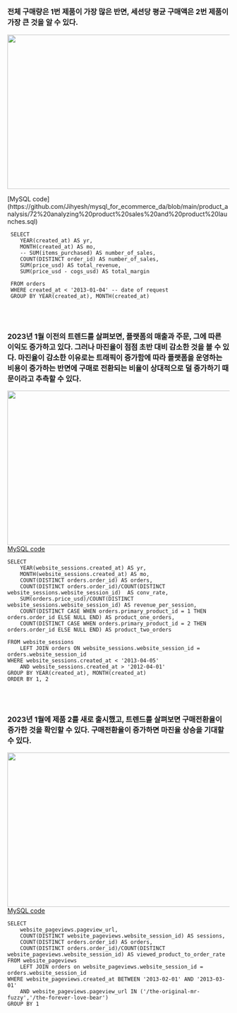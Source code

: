 ## 


### 전체 구매량은 1번 제품이 가장 많은 반면, 세션당 평균 구매액은 2번 제품이 가장 큰 것을 알 수 있다.
<p align="center">
<a href="url"><img src="https://github.com/user-attachments/assets/bd0ec04f-e54c-4705-a8c9-712e92ae4d00" height="350" width="700" ></a> 
</p>
[MySQL code](https://github.com/Jihyesh/mysql_for_ecommerce_da/blob/main/product_analysis/72%20analyzing%20product%20sales%20and%20product%20launches.sql)

```
 SELECT
	YEAR(created_at) AS yr,
    MONTH(created_at) AS mo,
    -- SUM(items_purchased) AS number_of_sales,
    COUNT(DISTINCT order_id) AS number_of_sales,
    SUM(price_usd) AS total_revenue,
	SUM(price_usd - cogs_usd) AS total_margin
    
 FROM orders
 WHERE created_at < '2013-01-04' -- date of request
 GROUP BY YEAR(created_at), MONTH(created_at)
```
<br/><br/>


### 2023년 1월 이전의 트렌드를 살펴보면, 플랫폼의 매출과 주문, 그에 따른 이익도 증가하고 있다. 그러나 마진율이 점점 초반 대비 감소한 것을 볼 수 있다. 마진율이 감소한 이유로는 트래픽이 증가함에 따라 플랫폼을 운영하는 비용이 증가하는 반면에 구매로 전환되는 비율이 상대적으로 덜 증가하기 때문이라고 추측할 수 있다.

<a href="url"><img src="https://github.com/user-attachments/assets/f587c2ef-9230-45b1-b7ae-c776d9cefeb9" height="350" width="700" ></a> 
<br/>
[MySQL code](https://github.com/Jihyesh/mysql_for_ecommerce_da/blob/main/product_analysis/73%20product-level%20sales%20analysis.sql)

```
SELECT 
	YEAR(website_sessions.created_at) AS yr,
    MONTH(website_sessions.created_at) AS mo,
	COUNT(DISTINCT orders.order_id) AS orders,
    COUNT(DISTINCT orders.order_id)/COUNT(DISTINCT website_sessions.website_session_id)  AS conv_rate,
    SUM(orders.price_usd)/COUNT(DISTINCT website_sessions.website_session_id) AS revenue_per_session,
    COUNT(DISTINCT CASE WHEN orders.primary_product_id = 1 THEN orders.order_id ELSE NULL END) AS product_one_orders,
    COUNT(DISTINCT CASE WHEN orders.primary_product_id = 2 THEN orders.order_id ELSE NULL END) AS product_two_orders

FROM website_sessions
	LEFT JOIN orders ON website_sessions.website_session_id = orders.website_session_id
WHERE website_sessions.created_at < '2013-04-05' 
	AND website_sessions.created_at > '2012-04-01' 
GROUP BY YEAR(created_at), MONTH(created_at)
ORDER BY 1, 2
```
<br/><br/>

### 2023년 1월에 제품 2를 새로 출시했고, 트렌드를 살펴보면 구매전환율이 증가한 것을 확인할 수 있다. 구매전환율이 증가하면 마진율 상승을 기대할 수 있다.

<a href="url"><img src="https://github.com/user-attachments/assets/5f7745ab-118f-4c2e-95a9-cda9cb84e6db" height="350" width="700" ></a> 
<br/>
[MySQL code](https://github.com/Jihyesh/mysql_for_ecommerce_da/blob/main/product_analysis/75%20analyzing%20product%20launches.sql)

```
SELECT
	website_pageviews.pageview_url,
    COUNT(DISTINCT website_pageviews.website_session_id) AS sessions,
    COUNT(DISTINCT orders.order_id) AS orders,
    COUNT(DISTINCT orders.order_id)/COUNT(DISTINCT website_pageviews.website_session_id) AS viewed_product_to_order_rate
FROM website_pageviews
	LEFT JOIN orders on website_pageviews.website_session_id = orders.website_session_id
WHERE website_pageviews.created_at BETWEEN '2013-02-01' AND '2013-03-01'
	AND website_pageviews.pageview_url IN ('/the-original-mr-fuzzy','/the-forever-love-bear')
GROUP BY 1
```
